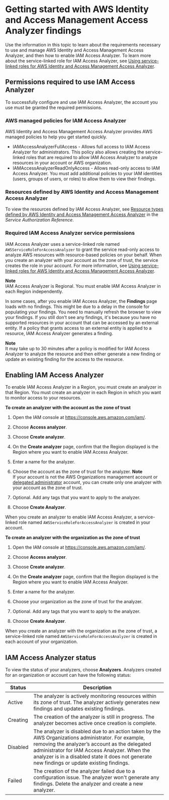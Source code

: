 # Getting started with AWS Identity and Access Management Access Analyzer findings<a name="access-analyzer-getting-started"></a>

Use the information in this topic to learn about the requirements necessary to use and manage AWS Identity and Access Management Access Analyzer, and then how to enable IAM Access Analyzer\. To learn more about the service\-linked role for IAM Access Analyzer, see [Using service\-linked roles for AWS Identity and Access Management Access Analyzer](access-analyzer-using-service-linked-roles.md)\.

## Permissions required to use IAM Access Analyzer<a name="access-analyzer-permissions"></a>

To successfully configure and use IAM Access Analyzer, the account you use must be granted the required permissions\. 

### AWS managed policies for IAM Access Analyzer<a name="access-analyzer-permissions-awsmanpol"></a>

AWS Identity and Access Management Access Analyzer provides AWS managed policies to help you get started quickly\.
+ IAMAccessAnalyzerFullAccess \- Allows full access to IAM Access Analyzer for administrators\. This policy also allows creating the service\-linked roles that are required to allow IAM Access Analyzer to analyze resources in your account or AWS organization\.
+ IAMAccessAnalyzerReadOnlyAccess \- Allows read\-only access to IAM Access Analyzer\. You must add additional policies to your IAM identities \(users, groups of users, or roles\) to allow them to view their findings\.

### Resources defined by AWS Identity and Access Management Access Analyzer<a name="permission-resources"></a>

To view the resources defined by IAM Access Analyzer, see [Resource types defined by AWS Identity and Access Management Access Analyzer](https://docs.aws.amazon.com/service-authorization/latest/reference/list_awsiamaccessanalyzer.html#awsiamaccessanalyzer-resources-for-iam-policies) in the *Service Authorization Reference*\.

### Required IAM Access Analyzer service permissions<a name="access-analyzer-permissions-service"></a>

IAM Access Analyzer uses a service\-linked role named `AWSServiceRoleForAccessAnalyzer` to grant the service read\-only access to analyze AWS resources with resource\-based policies on your behalf\. When you create an analyzer with your account as the zone of trust, the service creates the role in your account\. For more information, see [Using service\-linked roles for AWS Identity and Access Management Access Analyzer](access-analyzer-using-service-linked-roles.md)\.

**Note**  
IAM Access Analyzer is Regional\. You must enable IAM Access Analyzer in each Region independently\.

In some cases, after you enable IAM Access Analyzer, the **Findings** page loads with no findings\. This might be due to a delay in the console for populating your findings\. You need to manually refresh the browser to view your findings\. If you still don't see any findings, it's because you have no supported resources in your account that can be accessed by an external entity\. If a policy that grants access to an external entity is applied to a resource, IAM Access Analyzer generates a finding\.

**Note**  
It may take up to 30 minutes after a policy is modified for IAM Access Analyzer to analyze the resource and then either generate a new finding or update an existing finding for the access to the resource\.

## Enabling IAM Access Analyzer<a name="access-analyzer-enabling"></a>

To enable IAM Access Analyzer in a Region, you must create an analyzer in that Region\. You must create an analyzer in each Region in which you want to monitor access to your resources\.

**To create an analyzer with the account as the zone of trust**

1. Open the IAM console at [https://console\.aws\.amazon\.com/iam/](https://console.aws.amazon.com/iam/)\.

1. Choose **Access analyzer**\. 

1. Choose **Create analyzer**\.

1. On the **Create analyzer** page, confirm that the Region displayed is the Region where you want to enable IAM Access Analyzer\.

1. Enter a name for the analyzer\.

1. Choose the account as the zone of trust for the analyzer\.
**Note**  
If your account is not the AWS Organizations management account or [delegated administrator](access-analyzer-settings.md#access-analyzer-delegated-administrator) account, you can create only one analyzer with your account as the zone of trust\.

1. Optional\. Add any tags that you want to apply to the analyzer\.

1. Choose **Create Analyzer**\.

When you create an analyzer to enable IAM Access Analyzer, a service\-linked role named `AWSServiceRoleForAccessAnalyzer` is created in your account\.

**To create an analyzer with the organization as the zone of trust**

1. Open the IAM console at [https://console\.aws\.amazon\.com/iam/](https://console.aws.amazon.com/iam/)\.

1. Choose **Access analyzer**\. 

1. Choose **Create analyzer**\.

1. On the **Create analyzer** page, confirm that the Region displayed is the Region where you want to enable IAM Access Analyzer\.

1. Enter a name for the analyzer\.

1. Choose your organization as the zone of trust for the analyzer\.

1. Optional\. Add any tags that you want to apply to the analyzer\.

1. Choose **Create Analyzer**\.

When you create an analyzer with the organization as the zone of trust, a service\-linked role named `AWSServiceRoleForAccessAnalyzer` is created in each account of your organization\.

## IAM Access Analyzer status<a name="access-analyzer-status"></a>

To view the status of your analyzers, choose **Analyzers**\. Analyzers created for an organization or account can have the following status:


| Status | Description | 
| --- | --- | 
|  Active  |  The analyzer is actively monitoring resources within its zone of trust\. The analyzer actively generates new findings and updates existing findings\.  | 
|  Creating  |  The creation of the analyzer is still in progress\. The analyzer becomes active once creation is complete\.  | 
|  Disabled  |  The analyzer is disabled due to an action taken by the AWS Organizations administrator\. For example, removing the analyzer’s account as the delegated administrator for IAM Access Analyzer\. When the analyzer is in a disabled state it does not generate new findings or update existing findings\.  | 
|  Failed  |  The creation of the analyzer failed due to a configuration issue\. The analyzer won't generate any findings\. Delete the analyzer and create a new analyzer\.  | 